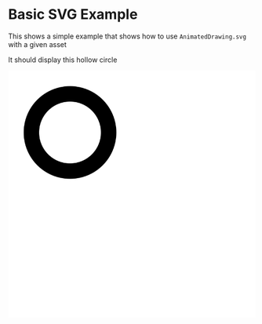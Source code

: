 # Basic SVG Example

This shows a simple example that shows how to use `AnimatedDrawing.svg` with a given asset

It should display this hollow circle 

![Hollow Circle](./assets/circle.svg)

